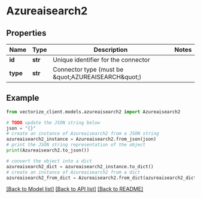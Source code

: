 # Azureaisearch2


## Properties

Name | Type | Description | Notes
------------ | ------------- | ------------- | -------------
**id** | **str** | Unique identifier for the connector | 
**type** | **str** | Connector type (must be \&quot;AZUREAISEARCH\&quot;) | 

## Example

```python
from vectorize_client.models.azureaisearch2 import Azureaisearch2

# TODO update the JSON string below
json = "{}"
# create an instance of Azureaisearch2 from a JSON string
azureaisearch2_instance = Azureaisearch2.from_json(json)
# print the JSON string representation of the object
print(Azureaisearch2.to_json())

# convert the object into a dict
azureaisearch2_dict = azureaisearch2_instance.to_dict()
# create an instance of Azureaisearch2 from a dict
azureaisearch2_from_dict = Azureaisearch2.from_dict(azureaisearch2_dict)
```
[[Back to Model list]](../README.md#documentation-for-models) [[Back to API list]](../README.md#documentation-for-api-endpoints) [[Back to README]](../README.md)


